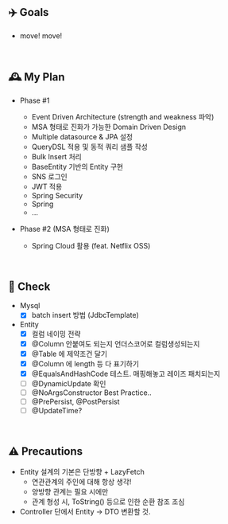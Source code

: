## ✈️ Goals

- move! move!

<br>

## 🕰 My Plan

- Phase #1
    - Event Driven Architecture (strength and weakness 파악)
    - MSA 형태로 진화가 가능한 Domain Driven Design
    - Multiple datasource & JPA 설정
    - QueryDSL 적용 및 동적 쿼리 샘플 작성
    - Bulk Insert 처리
    - BaseEntity 기반의 Entity 구현
    - SNS 로그인
    - JWT 적용
    - Spring Security
    - Spring
    - ...

- Phase #2 (MSA 형태로 진화)
    - Spring Cloud 활용 (feat. Netflix OSS)

<br>

## 📍 Check

- Mysql
    - [x] batch insert 방법 (JdbcTemplate)
- Entity
    - [x] 컬럼 네이밍 전략
    - [x] @Column 안붙여도 되는지 언더스코어로 컬럼생성되는지
    - [x] @Table 에 제약조건 달기
    - [x] @Column 에 length 등 다 표기하기
    - [x] @EqualsAndHashCode 테스트. 매핑해놓고 레이즈 패치되는지
    - [ ] @DynamicUpdate 확인
    - [ ] @NoArgsConstructor Best Practice..
    - [ ] @PrePersist, @PostPersist
    - [ ] @UpdateTime?

<br>

## ⚠️ Precautions

- Entity 설계의 기본은 단방향 + LazyFetch
    - 연관관계의 주인에 대해 항상 생각!
    - 양방향 관계는 필요 시에만
    - 관계 형성 시, ToString() 등으로 인한 순환 참조 조심
- Controller 단에서 Entity -> DTO 변환할 것.
